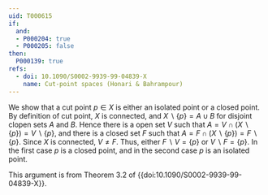 ```yaml
---
uid: T000615
if:
  and:
  - P000204: true
  - P000205: false
then:
  P000139: true
refs:
  - doi: 10.1090/S0002-9939-99-04839-X
    name: Cut-point spaces (Honari & Bahrampour)
---
```


We show that a cut point $p \in X$ is either an isolated point or a closed point. By definition of cut point, $X$ is connected, and $X \backslash \{p\} = A \cup B$ for disjoint clopen sets $A$ and $B$. Hence there is a open set $V$ such that $A = V \cap (X \backslash \{p\}) = V \backslash \{p\}$, and there is a closed set $F$ such that $A = F \cap (X \backslash \{p\}) = F \backslash \{p\}$. Since $X$ is connected, $V \neq F$. Thus, either $F \backslash V = \{p\}$ or $V \backslash F = \{p\}$. In the first case $p$ is a closed point, and in the second case $p$ is an isolated point.

This argument is from Theorem 3.2 of {{doi:10.1090/S0002-9939-99-04839-X}}. 
